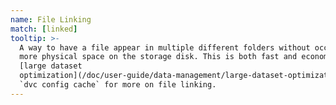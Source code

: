 ```yaml
---
name: File Linking
match: [linked]
tooltip: >-
  A way to have a file appear in multiple different folders without occupying
  more physical space on the storage disk. This is both fast and economical. See
  [large dataset
  optimization](/doc/user-guide/data-management/large-dataset-optimization) and
  `dvc config cache` for more on file linking.
---
```

